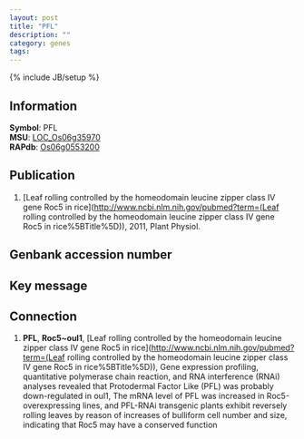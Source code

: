 ```yaml
---
layout: post
title: "PFL"
description: ""
category: genes
tags: 
---
```

{% include JB/setup %}

## Information
__Symbol__: PFL  
__MSU__: [LOC_Os06g35970](http://rice.plantbiology.msu.edu/cgi-bin/ORF_infopage.cgi?orf=LOC_Os06g35970)  
__RAPdb__: [Os06g0553200](http://rapdb.dna.affrc.go.jp/viewer/gbrowse_details/irgsp1?name=Os06g0553200)  

## Publication
1. [Leaf rolling controlled by the homeodomain leucine zipper class IV gene Roc5 in rice](http://www.ncbi.nlm.nih.gov/pubmed?term=(Leaf rolling controlled by the homeodomain leucine zipper class IV gene Roc5 in rice%5BTitle%5D)), 2011, Plant Physiol.

## Genbank accession number

## Key message

## Connection
1. __PFL__, __Roc5~oul1__, [Leaf rolling controlled by the homeodomain leucine zipper class IV gene Roc5 in rice](http://www.ncbi.nlm.nih.gov/pubmed?term=(Leaf rolling controlled by the homeodomain leucine zipper class IV gene Roc5 in rice%5BTitle%5D)),  Gene expression profiling, quantitative polymerase chain reaction, and RNA interference (RNAi) analyses revealed that Protodermal Factor Like (PFL) was probably down-regulated in oul1, The mRNA level of PFL was increased in Roc5-overexpressing lines, and PFL-RNAi transgenic plants exhibit reversely rolling leaves by reason of increases of bulliform cell number and size, indicating that Roc5 may have a conserved function



